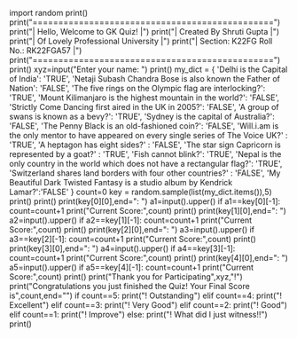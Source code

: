 import random
print()
print("===============================================")
print("|        Hello, Welcome to GK Quiz!           |")
print("|       Created By Shruti Gupta               |")
print("|      Of Lovely Professional University      |")
print("|     Section: K22FG  Roll No.: RK22FGA57     |")
print("===============================================")
print()
xyz=input("Enter your name: ")
print()
my_dict = {
    'Delhi is the Capital of India': 'TRUE',
    'Netaji Subash Chandra Bose is also known the Father of Nation': 'FALSE',
    'The five rings on the Olympic flag are interlocking?': 'TRUE',
    'Mount Kilimanjaro is the highest mountain in the world?': 'FALSE',
    'Strictly Come Dancing first aired in the UK in 2005?': 'FALSE',
    'A group of swans is known as a bevy?': 'TRUE',
    'Sydney is the capital of Australia?': 'FALSE',
    'The Penny Black is an old-fashioned coin?': 'FALSE',
    'Will.i.am is the only mentor to have appeared on every single series of The Voice UK?' : 'TRUE',
    'A heptagon has eight sides?' : 'FALSE',
    'The star sign Capricorn is represented by a goat?' : 'TRUE',
    'Fish cannot blink?': 'TRUE',
    'Nepal is the only country in the world which does not have a rectangular flag?': 'TRUE',
    'Switzerland shares land borders with four other countries?' : 'FALSE',
    'My Beautiful Dark Twisted Fantasy is a studio album by Kendrick Lamar?':'FALSE'
}
count=0
key = random.sample(list(my_dict.items()),5)
print()
print()
print(key[0][0],end=": ")
a1=input().upper()
if a1==key[0][-1]:
    count=count+1
print("Current Score:",count)
print()
print(key[1][0],end=": ")
a2=input().upper()
if a2==key[1][-1]:
    count=count+1
print("Current Score:",count)
print()
print(key[2][0],end=": ")
a3=input().upper()
if a3==key[2][-1]:
    count=count+1
print("Current Score:",count)
print()
print(key[3][0],end=": ")
a4=input().upper()
if a4==key[3][-1]:
    count=count+1
print("Current Score:",count)
print()
print(key[4][0],end=": ")
a5=input().upper()
if a5==key[4][-1]:
    count=count+1
print("Current Score:",count)
print()
print("Thank you for Participating",xyz,"!")
print("Congratulations you just finished the Quiz! Your Final Score is",count,end="")
if count==5:
    print("! Outstanding")
elif count==4:
    print("! Excellent")
elif count==3:
    print("! Very Good")
elif count==2:
    print("! Good")
elif count==1:
    print("! Improve")
else:
    print("! What did I just witness!!")
print()



